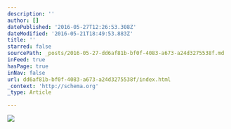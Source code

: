 ```yaml
---
description: ''
author: []
datePublished: '2016-05-27T12:26:53.308Z'
dateModified: '2016-05-21T18:49:53.883Z'
title: ''
starred: false
sourcePath: _posts/2016-05-27-dd6af81b-bf0f-4083-a673-a24d3275538f.md
inFeed: true
hasPage: true
inNav: false
url: dd6af81b-bf0f-4083-a673-a24d3275538f/index.html
_context: 'http://schema.org'
_type: Article

---
```

![](https://the-grid-user-content.s3-us-west-2.amazonaws.com/d2d15cd5-8379-4796-8051-2e6888df83da.jpg)